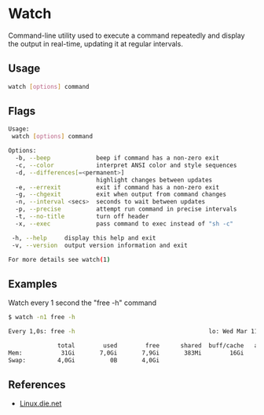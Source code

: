 # Watch

Command-line utility used to execute a command repeatedly and display the output in real-time, updating it at regular intervals.

## Usage

```bash
watch [options] command
```

## Flags

```bash
Usage:
 watch [options] command

Options:
  -b, --beep             beep if command has a non-zero exit
  -c, --color            interpret ANSI color and style sequences
  -d, --differences[=<permanent>]
                         highlight changes between updates
  -e, --errexit          exit if command has a non-zero exit
  -g, --chgexit          exit when output from command changes
  -n, --interval <secs>  seconds to wait between updates
  -p, --precise          attempt run command in precise intervals
  -t, --no-title         turn off header
  -x, --exec             pass command to exec instead of "sh -c"

 -h, --help     display this help and exit
 -v, --version  output version information and exit

For more details see watch(1)
```

## Examples

Watch every 1 second the "free -h" command

```bash
$ watch -n1 free -h

Every 1,0s: free -h                                      lo: Wed Mar 11 10:15:33 2020

              total        used        free      shared  buff/cache   available
Mem:           31Gi       7,0Gi       7,9Gi       383Mi        16Gi        23Gi
Swap:         4,0Gi          0B       4,0Gi
```

## References

- [Linux.die.net](https://linux.die.net/man/1/watch)
